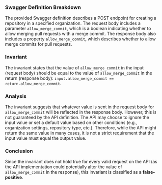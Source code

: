 ### Swagger Definition Breakdown
The provided Swagger definition describes a POST endpoint for creating a repository in a specified organization. The request body includes a parameter `allow_merge_commit`, which is a boolean indicating whether to allow merging pull requests with a merge commit. The response body also includes a property `allow_merge_commit`, which describes whether to allow merge commits for pull requests.

### Invariant
The invariant states that the value of `allow_merge_commit` in the input (request body) should be equal to the value of `allow_merge_commit` in the return (response body): `input.allow_merge_commit == return.allow_merge_commit`. 

### Analysis
The invariant suggests that whatever value is sent in the request body for `allow_merge_commit` will be reflected in the response body. However, this is not guaranteed by the API definition. The API may choose to ignore the input value or set a default value based on other conditions (e.g., organization settings, repository type, etc.). Therefore, while the API might return the same value in many cases, it is not a strict requirement that the input value must equal the output value. 

### Conclusion
Since the invariant does not hold true for every valid request on the API (as the API implementation could potentially alter the value of `allow_merge_commit` in the response), this invariant is classified as a **false-positive**.
